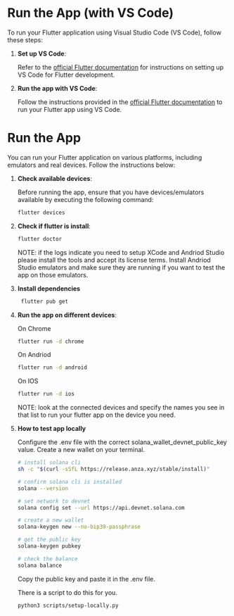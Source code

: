 # Run the App (with VS Code)

To run your Flutter application using Visual Studio Code (VS Code), follow these steps:

1. **Set up VS Code**:

   Refer to the [official Flutter documentation](https://docs.flutter.dev/get-started/editor?tab=vscode) for
   instructions on setting up VS Code for Flutter development.

2. **Run the app with VS Code**:

   Follow the instructions provided in
   the [official Flutter documentation](https://docs.flutter.dev/get-started/test-drive?tab=vscode) to run your Flutter
   app using VS Code.


# Run the App

You can run your Flutter application on various platforms, including emulators and real devices. Follow the instructions
below:

1. **Check available devices**:

   Before running the app, ensure that you have devices/emulators available by executing the following command:

    ```bash
    flutter devices
    ```

2. **Check if flutter is install**:

    ```bash
    flutter doctor
    ```

    NOTE: if the logs indicate you need to setup XCode and Andriod Studio please install the tools and accept its license terms. 
    Install Andriod Studio emulators and make sure they are running if you want to test the app on those emulators.

3. **Install dependencies**

   ```bash
    flutter pub get
    ```

4. **Run the app on different devices**:

    On Chrome
    ```bash
    flutter run -d chrome
    ```

    On Andriod
    ```bash
    flutter run -d android
    ```

    On IOS
    ```bash
    flutter run -d ios
    ```

    NOTE: look at the connected devices and specify the names you see in that list to run your flutter app on the device you need.

5. **How to test app locally**

   Configure the .env file with the correct solana_wallet_devnet_public_key value. Create a new wallet on your terminal.

   ```bash
   # install solana cli
   sh -c "$(curl -sSfL https://release.anza.xyz/stable/install)"

   # confirm solana cli is installed
   solana --version

   # set network to devnet
   solana config set --url https://api.devnet.solana.com

   # create a new wallet
   solana-keygen new --no-bip39-passphrase

   # get the public key
   solana-keygen pubkey

   # check the balance
   solana balance
   ```

   Copy the public key and paste it in the .env file.

   There is a script to do this for you.

   ```bash
   python3 scripts/setup-locally.py
   ```
